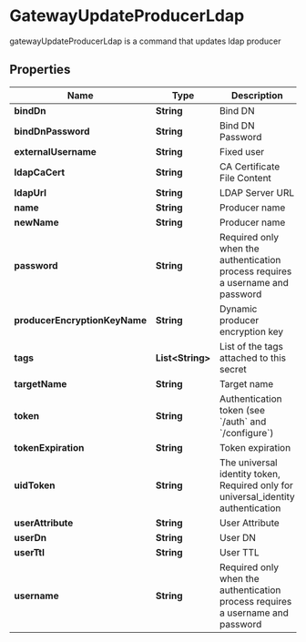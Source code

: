 

# GatewayUpdateProducerLdap

gatewayUpdateProducerLdap is a command that updates ldap producer
## Properties

Name | Type | Description | Notes
------------ | ------------- | ------------- | -------------
**bindDn** | **String** | Bind DN |  [optional]
**bindDnPassword** | **String** | Bind DN Password |  [optional]
**externalUsername** | **String** | Fixed user |  [optional]
**ldapCaCert** | **String** | CA Certificate File Content |  [optional]
**ldapUrl** | **String** | LDAP Server URL |  [optional]
**name** | **String** | Producer name | 
**newName** | **String** | Producer name |  [optional]
**password** | **String** | Required only when the authentication process requires a username and password |  [optional]
**producerEncryptionKeyName** | **String** | Dynamic producer encryption key |  [optional]
**tags** | **List&lt;String&gt;** | List of the tags attached to this secret |  [optional]
**targetName** | **String** | Target name |  [optional]
**token** | **String** | Authentication token (see &#x60;/auth&#x60; and &#x60;/configure&#x60;) |  [optional]
**tokenExpiration** | **String** | Token expiration |  [optional]
**uidToken** | **String** | The universal identity token, Required only for universal_identity authentication |  [optional]
**userAttribute** | **String** | User Attribute |  [optional]
**userDn** | **String** | User DN |  [optional]
**userTtl** | **String** | User TTL |  [optional]
**username** | **String** | Required only when the authentication process requires a username and password |  [optional]



